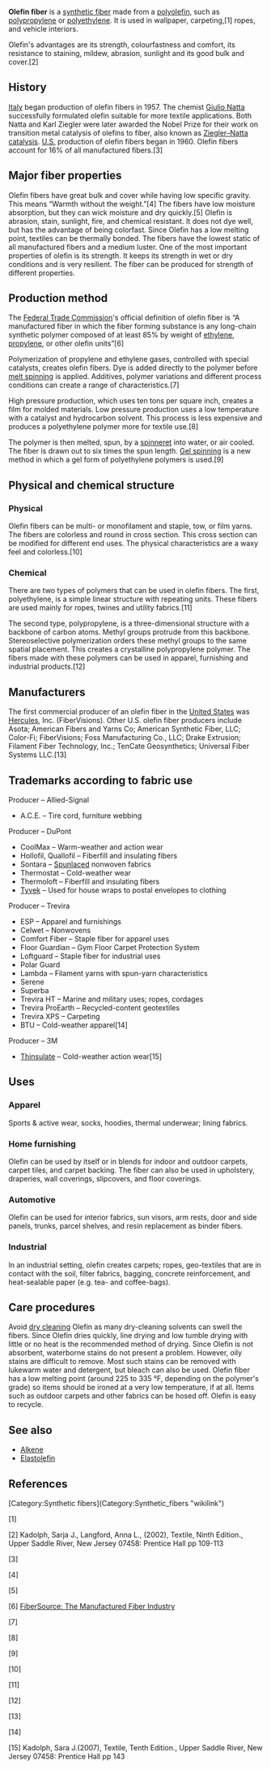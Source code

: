 **Olefin fiber** is a [synthetic fiber](synthetic_fiber "wikilink") made
from a [polyolefin](polyolefin "wikilink"), such as
[polypropylene](polypropylene "wikilink") or
[polyethylene](polyethylene "wikilink"). It is used in wallpaper,
carpeting,[1] ropes, and vehicle interiors.

Olefin's advantages are its strength, colourfastness and comfort, its
resistance to staining, mildew, abrasion, sunlight and its good bulk and
cover.[2]

## History

[Italy](Italy "wikilink") began production of olefin fibers in 1957. The
chemist [Giulio Natta](Giulio_Natta "wikilink") successfully formulated
olefin suitable for more textile applications. Both Natta and Karl
Ziegler were later awarded the Nobel Prize for their work on transition
metal catalysis of olefins to fiber, also known as [Ziegler–Natta
catalysis](Ziegler–Natta_catalyst "wikilink").
[U.S.](United_States "wikilink") production of olefin fibers began in
1960. Olefin fibers account for 16% of all manufactured fibers.[3]

## Major fiber properties

Olefin fibers have great bulk and cover while having low specific
gravity. This means “Warmth without the weight.”[4] The fibers have low
moisture absorption, but they can wick moisture and dry quickly.[5]
Olefin is abrasion, stain, sunlight, fire, and chemical resistant. It
does not dye well, but has the advantage of being colorfast. Since
Olefin has a low melting point, textiles can be thermally bonded. The
fibers have the lowest static of all manufactured fibers and a medium
luster. One of the most important properties of olefin is its strength.
It keeps its strength in wet or dry conditions and is very resilient.
The fiber can be produced for strength of different properties.

## Production method

The [Federal Trade Commission](Federal_Trade_Commission "wikilink")'s
official definition of olefin fiber is “A manufactured fiber in which
the fiber forming substance is any long-chain synthetic polymer composed
of at least 85% by weight of [ethylene](ethylene "wikilink"),
[propylene](propylene "wikilink"), or other olefin units”[6]

Polymerization of propylene and ethylene gases, controlled with special
catalysts, creates olefin fibers. Dye is added directly to the polymer
before [melt spinning](melt_spinning "wikilink") is applied. Additives,
polymer variations and different process conditions can create a range
of characteristics.[7]

High pressure production, which uses ten tons per square inch, creates a
film for molded materials. Low pressure production uses a low
temperature with a catalyst and hydrocarbon solvent. This process is
less expensive and produces a polyethylene polymer more for textile
use.[8]

The polymer is then melted, spun, by a
[spinneret](Spinneret_(polymers) "wikilink") into water, or air cooled.
The fiber is drawn out to six times the spun length. [Gel
spinning](Gel_spinning "wikilink") is a new method in which a gel form
of polyethylene polymers is used.[9]

## Physical and chemical structure

### Physical

Olefin fibers can be multi- or monofilament and staple, tow, or film
yarns. The fibers are colorless and round in cross section. This cross
section can be modified for different end uses. The physical
characteristics are a waxy feel and colorless.[10]

### Chemical

There are two types of polymers that can be used in olefin fibers. The
first, polyethylene, is a simple linear structure with repeating units.
These fibers are used mainly for ropes, twines and utility fabrics.[11]

The second type, polypropylene, is a three-dimensional structure with a
backbone of carbon atoms. Methyl groups protrude from this backbone.
Stereoselective polymerization orders these methyl groups to the same
spatial placement. This creates a crystalline polypropylene polymer. The
fibers made with these polymers can be used in apparel, furnishing and
industrial products.[12]

## Manufacturers

The first commercial producer of an olefin fiber in the [United
States](United_States "wikilink") was [Hercules](Hercules "wikilink"),
Inc. (FiberVisions). Other U.S. olefin fiber producers include Asota;
American Fibers and Yarns Co; American Synthetic Fiber, LLC; Color-Fi;
FiberVisions; Foss Manufacturing Co., LLC; Drake Extrusion; Filament
Fiber Technology, Inc.; TenCate Geosynthetics; Universal Fiber Systems
LLC.[13]

## Trademarks according to fabric use

Producer – Allied-Signal

-   A.C.E. – Tire cord, furniture webbing

Producer – DuPont

-   CoolMax – Warm-weather and action wear
-   Hollofil, Quallofil – Fiberfill and insulating fibers
-   Sontara – [Spunlaced](Hydroentanglement "wikilink") nonwoven fabrics
-   Thermostat – Cold-weather wear
-   Thermoloft – Fiberfill and insulating fibers
-   [Tyvek](Tyvek "wikilink") – Used for house wraps to postal envelopes
    to clothing

Producer – Trevira

-   ESP – Apparel and furnishings
-   Celwet – Nonwovens
-   Comfort Fiber – Staple fiber for apparel uses
-   Floor Guardian – Gym Floor Carpet Protection System
-   Loftguard – Staple fiber for industrial uses
-   Polar Guard
-   Lambda – Filament yarns with spun-yarn characteristics
-   Serene
-   Superba
-   Trevira HT – Marine and military uses; ropes, cordages
-   Trevira ProEarth – Recycled-content geotextiles
-   Trevira XPS – Carpeting
-   BTU – Cold-weather apparel[14]

Producer – 3M

-   [Thinsulate](Thinsulate "wikilink") – Cold-weather action wear[15]

## Uses

### Apparel

Sports & active wear, socks, hoodies, thermal underwear; lining fabrics.

### Home furnishing

Olefin can be used by itself or in blends for indoor and outdoor
carpets, carpet tiles, and carpet backing. The fiber can also be used in
upholstery, draperies, wall coverings, slipcovers, and floor coverings.

### Automotive

Olefin can be used for interior fabrics, sun visors, arm rests, door and
side panels, trunks, parcel shelves, and resin replacement as binder
fibers.

### Industrial

In an industrial setting, olefin creates carpets; ropes, geo-textiles
that are in contact with the soil, filter fabrics, bagging, concrete
reinforcement, and heat-sealable paper (e.g. tea- and coffee-bags).

## Care procedures

Avoid [dry cleaning](dry_cleaning "wikilink") Olefin as many
dry-cleaning solvents can swell the fibers. Since Olefin dries quickly,
line drying and low tumble drying with little or no heat is the
recommended method of drying. Since Olefin is not absorbent, waterborne
stains do not present a problem. However, oily stains are difficult to
remove. Most such stains can be removed with lukewarm water and
detergent, but bleach can also be used. Olefin fiber has a low melting
point (around 225 to 335 °F, depending on the polymer's grade) so items
should be ironed at a very low temperature, if at all. Items such as
outdoor carpets and other fabrics can be hosed off. Olefin is easy to
recycle.

## See also

-   [Alkene](Alkene "wikilink")
-   [Elastolefin](Elastolefin "wikilink")

## References

<references/>
[Category:Synthetic fibers](Category:Synthetic_fibers "wikilink")

[1]

[2] Kadolph, Sarja J., Langford, Anna L., (2002), Textile, Ninth
Edition., Upper Saddle River, New Jersey 07458: Prentice Hall pp 109-113

[3]

[4]

[5]

[6] [FiberSource: The Manufactured Fiber
Industry](http://www.fibersource.com)

[7]

[8]

[9]

[10]

[11]

[12]

[13]

[14]

[15] Kadolph, Sara J.(2007), Textile, Tenth Edition., Upper Saddle
River, New Jersey 07458: Prentice Hall pp 143
